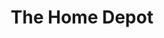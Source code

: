 ---
title: "The Home Depot"
url: /green-bay/the-home-depot-south-taylor-street/
shop: doityourself
---